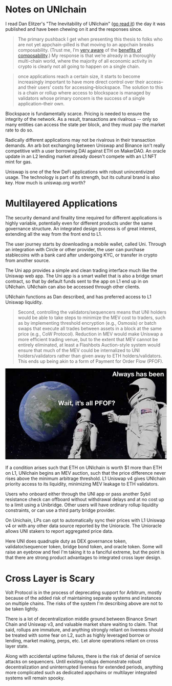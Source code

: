 <!-- Google tag (gtag.js) -->
<script async src="https://www.googletagmanager.com/gtag/js?id=G-6FD3E90TCT"></script>
<script>
  window.dataLayer = window.dataLayer || [];
  function gtag(){dataLayer.push(arguments);}
  gtag('js', new Date());

  gtag('config', 'G-6FD3E90TCT');
</script>
# Notes on UNIchain

I read Dan Elitzer's "The Inevitability of UNIchain" ([go read it](https://medium.com/nascent-xyz/the-inevitability-of-unichain-bc600c92c5c4)) the day it was published and have been chewing on it and the responses since.

> The primary pushback I get when presenting this thesis to folks who are not yet appchain-pilled is that moving to an appchain breaks composability. (Trust me, I’m [very aware](https://tokeneconomy.co/superfluid-collateral-in-open-finance-8c3db15efac) of the [benefits of composability](https://newsletter.banklesshq.com/p/aquaponic-yield-farming).) My response is that we’re already in a thoroughly multi-chain world, where the majority of all economic activity in crypto is clearly not all going to happen on a single chain.

> once applications reach a certain size, it starts to become increasingly important to have more direct control over their access–and their users’ costs for accessing–blockspace. The solution to this is a chain or rollup where access to blockspace is managed by validators whose primary concern is the success of a single application–their own.

Blockspace is fundamentally scarce. Pricing is needed to ensure the integrity of the network. As a result, transactions are rivalrous -- only so many entities can access the state per block, and they must pay the market rate to do so.

Radically different applications may not be rivalrous in their transaction demands. An arb bot exchanging between Uniswap and Binance isn't really competitive with a user borrowing DAI against ETH on MakerDAO. An oracle update in an L2 lending market already doesn't compete with an L1 NFT mint for gas.

Uniswap is one of the few DeFi applications with robust unincentivized usage. The technology is part of its strength, but its cultural brand is also key. How much is uniswap.org worth?

# Multilayered Applications

The security demand and finality time required for different applications is highly variable, potentially even for different products under the same governance structure. An integrated design process is of great interest, extending all the way from the front end to L1.

The user journey starts by downloading a mobile wallet, called Uni. Through an integration with Circle or other provider, the user can purchase stablecoins with a bank card after undergoing KYC, or transfer in crypto from another source.

The Uni app provides a simple and clean trading interface much like the Uniswap web app. The Uni app is a smart wallet that is also a bridge smart contract, so that by default funds sent to the app on L1 end up in on UNIchain. UNIchain can also be accessed through other clients.

UNIchain functions as Dan described, and has preferred access to L1 Uniswap liquidity.

> Second, controlling the validators/sequencers means that UNI holders would be able to take steps to minimize the MEV cost to traders, such as by implementing threshold encryption (e.g., Osmosis) or batch swaps that execute all trades between assets in a block at the same price (e.g., CoW Protocol). Reduction in MEV would make Uniswap a more efficient trading venue, but to the extent that MEV cannot be entirely eliminated, at least a Flashbots Auction-style system would ensure that much of the MEV could be internalized to UNI holders/validators rather than given away to ETH holders/validators. This ends up being akin to a form of Payment for Order Flow (PFOF).

![img](PFOF.png)

If a condition arises such that ETH on UNIchain is worth $1 more than ETH on L1, UNIchain begins an MEV auction, such that the price difference never rises above the minimum arbitrage threshold. L1 Uniswap v4 gives UNIchain priority access to its liquidity, minimizing MEV leakage to ETH validators.

Users who onboard either through the UNI app or pass another Sybil resistance check can offboard without withdrawal delays and at no cost up to a limit using a Unibridge. Other users will have ordinary rollup liquidity constraints, or can use a third party bridge provider.

On Unichain, LPs can opt to automatically sync their prices with L1 Uniswap v4 or with any other data source reported by the Unioracle. The Unioracle allows UNI stakers to report aggregated price data.

Here UNI does quadruple duty as DEX governance token, validator/sequencer token, bridge bond token, and oracle token. Some will raise an eyebrow and feel I'm taking it to a fanciful extreme, but the point is that there are strong product advantages to integrated cross layer design.

# Cross Layer is Scary

Volt Protocol is in the process of deprecating support for Arbitrum, mostly because of the added risk of maintaining separate systems and instances on multiple chains. The risks of the system I'm describing above are not to be taken lightly.

There is a lot of decentralization middle ground between Binance Smart Chain and Uniswap v3, and valuable market share waiting to claim. That said, rollups are immature, and anything strongly reliant on liveness should be treated with some fear on L2, such as highly leveraged borrow or lending, market making, perps, etc. Let alone operations reliant on cross layer state.

Along with accidental uptime failures, there is the risk of denial of service attacks on sequencers. Until existing rollups demonstrate robust decentralization and uninterrupted liveness for extended periods, anything more complicated such as dedicated appchains or multilayer integrated systems will remain spooky.

<script src="https://utteranc.es/client.js"
        repo="OneTrueKirk/onetruekirk.github.io"
        issue-term="pathname"
        label="comment"
        theme="github-light"
        crossorigin="anonymous"
        async>
</script>